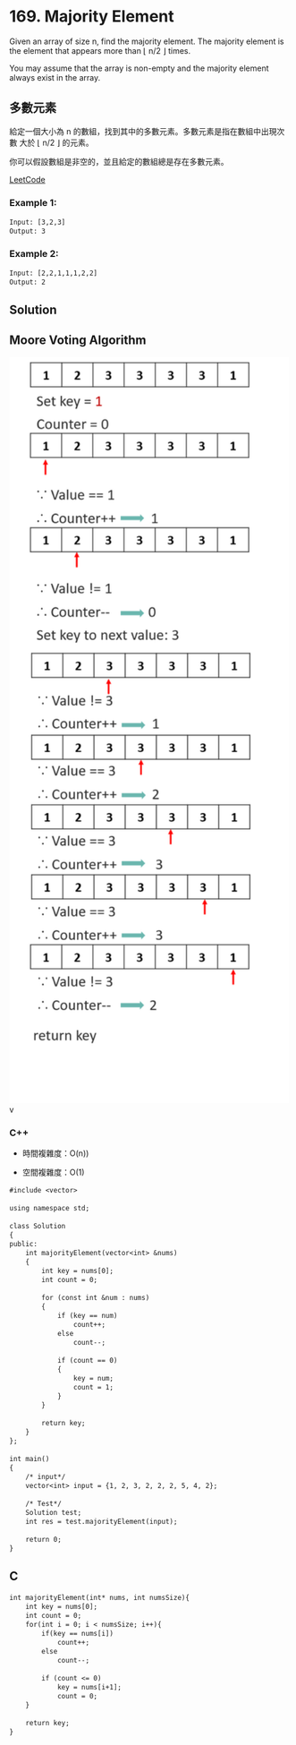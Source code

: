 # 169. Majority Element
Given an array of size n, find the majority element. The majority element is the element that appears more than ⌊ n/2 ⌋ times.

You may assume that the array is non-empty and the majority element always exist in the array.

## 多數元素
給定一個大小為 n 的數組，找到其中的多數元素。多數元素是指在數組中出現次數 大於 ⌊ n/2 ⌋ 的元素。

你可以假設數組是非空的，並且給定的數組總是存在多數元素。

[LeetCode](https://leetcode.com/problems/majority-element/)

### Example 1:
```
Input: [3,2,3]
Output: 3
```

### Example 2:
```
Input: [2,2,1,1,1,2,2]
Output: 2
```

## Solution  
## Moore Voting Algorithm
  
<img src="img/169.png" width = "500"/>v

### C++

* 時間複雜度：O(n))

* 空間複雜度：O(1)

```
#include <vector>

using namespace std;

class Solution
{
public:
    int majorityElement(vector<int> &nums)
    {
        int key = nums[0];
        int count = 0;

        for (const int &num : nums)
        {
            if (key == num)
                count++;
            else
                count--;

            if (count == 0)
            {
                key = num;
                count = 1;
            }
        }

        return key;
    }
};

int main()
{
    /* input*/
    vector<int> input = {1, 2, 3, 2, 2, 2, 5, 4, 2};

    /* Test*/
    Solution test;
    int res = test.majorityElement(input);

    return 0;
}
```

## C

```
int majorityElement(int* nums, int numsSize){
    int key = nums[0];
    int count = 0;
    for(int i = 0; i < numsSize; i++){
        if(key == nums[i])
            count++;
        else
            count--;

        if (count <= 0)
            key = nums[i+1];
            count = 0;
    }

    return key;
}
```


